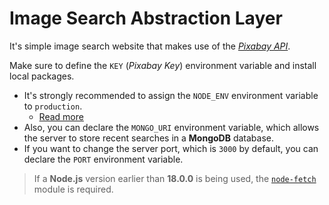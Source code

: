 # Image Search Abstraction Layer

It's simple image search website that makes use of the [*Pixabay API*](https://pixabay.com/api/docs/).

Make sure to define the `KEY` (*Pixabay Key*) environment variable and install local packages.

- It's strongly recommended to assign the `NODE_ENV` environment variable to `production`.
  - [Read more](https://expressjs.com/en/advanced/best-practice-performance.html#set-node_env-to-production)
- Also, you can declare the `MONGO_URI` environment variable, which allows the server to store recent searches in a **MongoDB** database.
- If you want to change the server port, which is `3000` by default, you can declare the `PORT` environment variable.

> If a **Node.js** version earlier than **18.0.0** is being used, the [`node-fetch`](https://github.com/node-fetch/node-fetch) module is required.
